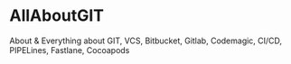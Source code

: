 # AllAboutGIT
About &amp; Everything about GIT, VCS, Bitbucket, Gitlab, Codemagic, CI/CD, PIPELines, Fastlane, Cocoapods
